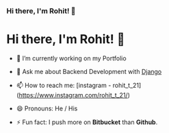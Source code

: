 ### Hi there, I'm Rohit! 👋

<!--
**Rohitupe/Rohitupe** is a ✨ _special_ ✨ repository because its `README.md` (this file) appears on your GitHub profile.

Here are some ideas to get you started:

- 🔭 I’m currently working on ...
- 🌱 I’m currently learning ...
- 👯 I’m looking to collaborate on ...
- 🤔 I’m looking for help with ...
- 💬 Ask me about ...
- 📫 How to reach me: ...
- 😄 Pronouns: ...
- ⚡ Fun fact: ...
-->

<h1>Hi there, I'm Rohit! 👋</h1>

- 🔭 I’m currently working on my Portfolio
- 💬 Ask me about Backend Development with <u>Django</u>
- 📫 How to reach me: [instagram - rohit_t_21] (https://www.instagram.com/rohit_t_21/)

- 😄 Pronouns: He / His
- ⚡ Fun fact: I push more on <b>Bitbucket</b> than <b>Github</b>.
